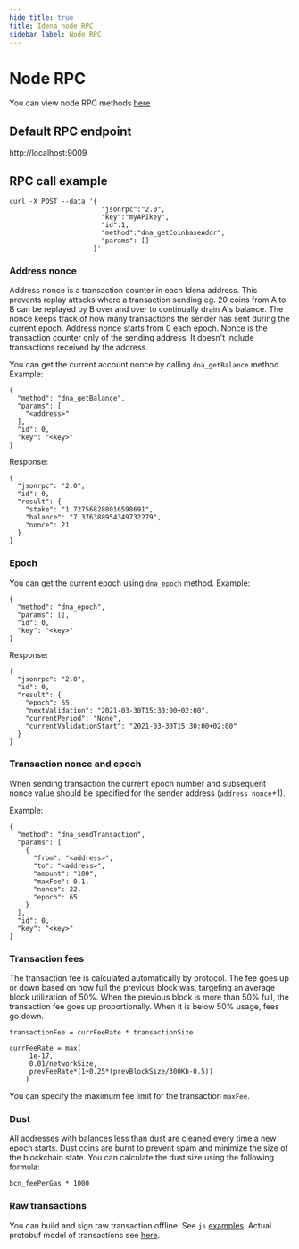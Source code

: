 ```yaml
---
hide_title: true
title: Idena node RPC
sidebar_label: Node RPC
---
```


# Node RPC

You can view node RPC methods [here](http://rpc.idena.io)

## Default RPC endpoint

http://localhost:9009

## RPC call example

```
curl -X POST --data '{
                       "jsonrpc":"2.0",
                       "key":"myAPIkey",
                       "id":1,
                       "method":"dna_getCoinbaseAddr",
                       "params": []
                     }'
```

### Address nonce

Address nonce is a transaction counter in each Idena address. This prevents replay attacks where a transaction sending eg.
20 coins from A to B can be replayed by B over and over to continually drain A's balance.
The nonce keeps track of how many transactions the sender has sent during the current epoch. Address nonce starts from 0 each epoch.
Nonce is the transaction counter only of the sending address. It doesn't include transactions received by the address.

You can get the current account nonce by calling `dna_getBalance` method. Example:

```
{
  "method": "dna_getBalance",
  "params": [
    "<address>"
  ],
  "id": 0,
  "key": "<key>"
}
```

Response:

```
{
  "jsonrpc": "2.0",
  "id": 0,
  "result": {
    "stake": "1.727568288016598691",
    "balance": "7.376388954349732279",
    "nonce": 21
  }
}
```

### Epoch

You can get the current epoch using `dna_epoch` method. Example:

```
{
  "method": "dna_epoch",
  "params": [],
  "id": 0,
  "key": "<key>"
}
```

Response:

```
{
  "jsonrpc": "2.0",
  "id": 0,
  "result": {
    "epoch": 65,
    "nextValidation": "2021-03-30T15:30:00+02:00",
    "currentPeriod": "None",
    "currentValidationStart": "2021-03-30T15:30:00+02:00"
  }
}
```

### Transaction nonce and epoch

When sending transaction the current epoch number and subsequent nonce value should be specified for the sender address (`address nonce`+1).

Example:

```
{
  "method": "dna_sendTransaction",
  "params": [
    {
      "from": "<address>",
      "to": "<address>",
      "amount": "100",
      "maxFee": 0.1,
      "nonce": 22,
      "epoch": 65
    }
  ],
  "id": 0,
  "key": "<key>"
}
```

### Transaction fees

The transaction fee is calculated automatically by protocol. The fee goes up or down based on how full the previous block was, targeting an average block utilization of 50%.
When the previous block is more than 50% full, the transaction fee goes up proportionally. When it is below 50% usage, fees go down.

```
transactionFee = currFeeRate * transactionSize

currFeeRate = max(
     1e-17,
     0.01/networkSize,
     prevFeeRate*(1+0.25*(prevBlockSize/300Kb-0.5))
    )
```

You can specify the maximum fee limit for the transaction `maxFee`.

### Dust

All addresses with balances less than dust are cleaned every time a new epoch starts. Dust coins are burnt to prevent spam and minimize the size of the blockchain state. You can calculate the dust size using the following formula:

```
bcn_feePerGas * 1000
```

### Raw transactions

You can build and sign raw transaction offline. See `js` [examples](https://github.com/idena-network/idena-examples/tree/master/nodejs-protobuf-transaction-signing). Actual protobuf model of transactions see [here](https://github.com/idena-network/idena-go/blob/master/protobuf/models.proto#L6).
